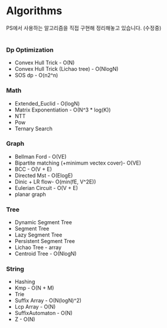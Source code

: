 # Algorithms
PS에서 사용하는 알고리즘을 직접 구현해 정리해놓고 있습니다. (수정중)
<br>
<br>
### Dp Optimization
* Convex Hull Trick - O(N)
* Convex Hull Trick (Lichao tree) - O(NlogN)
* SOS dp - O(n2^n)
### Math  
* Extended_Euclid - O(logN)
* Matrix Exponentiation - O(N^3 * log(K))
* NTT
* Pow
* Ternary Search
### Graph  
* Bellman Ford - O(VE)
* Bipartite matching (+minimum vectex cover)- O(VE)
* BCC - O(V + E)
* Directed Mst - O(ElogE)
* Dinic + LR flow- O(min(fE, V^2E))
* Eulerian Circuit - O(V + E)
* planar graph
### Tree  
* Dynamic Segment Tree
* Segment Tree
* Lazy Segment Tree
* Persistent Segment Tree
* Lichao Tree - array
* Centroid Tree - O(NlogN)
### String
* Hashing
* Kmp - O(N + M)
* Trie
* Suffix Array - O(N(logN)^2)
* Lcp Array - O(N)
* SuffixAutomaton - O(N)
* Z - O(N)
